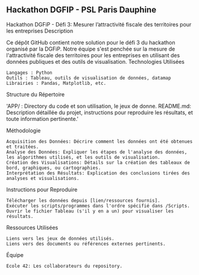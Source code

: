 ## Hackathon DGFIP - PSL Paris Dauphine

Hackathon DGFiP - Défi 3: Mesurer l’attractivité fiscale des territoires pour les entreprises
Description

Ce dépôt GitHub contient notre solution pour le défi 3 du hackathon organisé par la DGFiP. Notre équipe s'est penchée sur la mesure de l'attractivité fiscale des territoires pour les entreprises en utilisant des données publiques et des outils de visualisation.
Technologies Utilisées

    Langages : Python
    Outils : Tableau, outils de visualisation de données, datamap
    Librairies : Pandas, Matplotlib, etc.

Structure du Répertoire

  'APP/ : Directory du code et son utilisation, le jeux de donne.
  README.md: Description détaillée du projet, instructions pour reproduire les résultats, et toute information pertinente.'

Méthodologie

    Acquisition des Données: Décrire comment les données ont été obtenues et traitées.
    Analyse des Données: Expliquer les étapes de l'analyse des données, les algorithmes utilisés, et les outils de visualisation.
    Création des Visualisations: Détails sur la création des tableaux de bord, graphiques, ou cartographies.
    Interprétation des Résultats: Explication des conclusions tirées des analyses et visualisations.

Instructions pour Reproduire

    Télécharger les données depuis [lien/ressources fournis].
    Exécuter les scripts/programmes dans l'ordre spécifié dans /Scripts.
    Ouvrir le fichier Tableau (s'il y en a un) pour visualiser les résultats.

Ressources Utilisées

    Liens vers les jeux de données utilisés.
    Liens vers des documents ou références externes pertinents.

Équipe

    Ecole 42: Les collaborateurs du repository.
